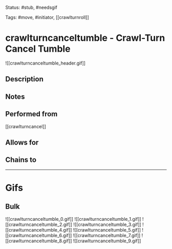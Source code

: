 Status: #stub, #needsgif 

Tags: #move, #initiator, [[crawlturnroll]]

# crawlturncanceltumble - Crawl-Turn Cancel Tumble
![[crawlturncanceltumble_header.gif]]
## Description


## Notes


## Performed from
[[crawlturncancel]]

## Allows for


## Chains to


___
# Gifs
## Bulk
![[crawlturncanceltumble_0.gif]]
![[crawlturncanceltumble_1.gif]]
![[crawlturncanceltumble_2.gif]]
![[crawlturncanceltumble_3.gif]]
![[crawlturncanceltumble_4.gif]]
![[crawlturncanceltumble_5.gif]]
![[crawlturncanceltumble_6.gif]]
![[crawlturncanceltumble_7.gif]]
![[crawlturncanceltumble_8.gif]]
![[crawlturncanceltumble_9.gif]]